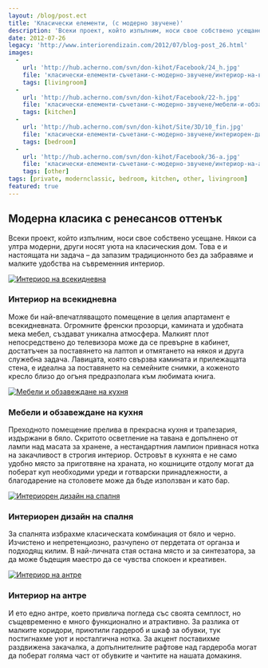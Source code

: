 ```yaml
---
layout: /blog/post.ect
title: 'Класически елементи, (с модерно звучене)'
description: 'Всеки проект, който изпълним, носи свое собствено усещане. Някои са ултра модерни, други носят уюта на класическия дом. Това е и настоящата ни задача – да запазим традиционното без да забравяме и малките удобства на съвременния интериор.'
date: 2012-07-26
legacy: 'http://www.interiorendizain.com/2012/07/blog-post_26.html'
images:
  -
    url: 'http://hub.acherno.com/svn/don-kihot/Facebook/24_h.jpg'
    file: 'класически-елементи-съчетани-с-модерно-звучене/интериор-на-всекидневна.jpg'
    tags: [livingroom]
  -
    url: 'http://hub.acherno.com/svn/don-kihot/Facebook/22-h.jpg'
    file: 'класически-елементи-съчетани-с-модерно-звучене/мебели-и-обзавеждане-на-кухня.jpg'
    tags: [kitchen]
  -
    url: 'http://hub.acherno.com/svn/don-kihot/Site/3D/10_fin.jpg'
    file: 'класически-елементи-съчетани-с-модерно-звучене/интериорен-дизайн-на-спалня.jpg'
    tags: [bedroom]
  -
    url: 'http://hub.acherno.com/svn/don-kihot/Facebook/36-a.jpg'
    file: 'класически-елементи-съчетани-с-модерно-звучене/интериор-на-антре.jpg'
    tags: [other]
tags: [private, modernclassic, bedroom, kitchen, other, livingroom]
featured: true
---
```

## **Модерна класика** с ренесансов оттенък
Всеки проект, който изпълним, носи свое собствено усещане. Някои са ултра модерни, други носят уюта на класическия дом. Това е и настоящата ни задача – да запазим традиционното без да забравяме и малките удобства на съвременния интериор.

[![Интериор на всекидневна](класически-елементи-съчетани-с-модерно-звучене/интериор-на-всекидневна.jpg)](http://acherno.bg/интериорен-дизайн/апартамент/дон-кихот/обзавеждане.html)
### Интериор на **всекидневна**

Може би най-впечатляващото помещение в целия апартамент е всекидневната. Огромните френски прозорци, камината и удобната мека мебел, създават уникална атмосфера. Малкият плот непосредствено до телевизора може да се превърне в кабинет, достатъчен за поставянето на лаптоп и отмятането на някоя и друга служебна задача. Лавицата, която свързва камината и прилежащата стена, е идеална за поставянето на семейните снимки, а коженото кресло близо до огъня предразполага към любимата книга.

[![Мебели и обзавеждане на кухня](класически-елементи-съчетани-с-модерно-звучене/мебели-и-обзавеждане-на-кухня.jpg)](http://acherno.bg/интериорен-дизайн/апартамент/дон-кихот/обзавеждане.html)
### Мебели и обзавеждане на **кухня**

Преходното помещение прелива в прекрасна кухня и трапезария, издържани в бяло. Скритото осветление на тавана е допълнено от лампи над масата за хранене, а нестандартния лампион привнася нотка на закачливост в строгия интериор. Островът в кухнята е не само удобно място за приготвяне на храната, но кошниците отдолу могат да поберат куп необходими уреди и  готварски принадлежности, а благодарение на столовете може да бъде използван и като бар.

[![Интериорен дизайн на спалня](класически-елементи-съчетани-с-модерно-звучене/интериорен-дизайн-на-спалня.jpg)](http://acherno.bg/интериорен-дизайн/апартамент/дон-кихот/обзавеждане.html)
### Интериорен дизайн на **спалня**

За спалнята избрахме класическата комбинация от бяло и черно. Изчистено и непретенциозно, разчупено от пердетата от органза и подходящ килим. В най-личната стая остана място и за синтезатора, за да може бъдещия маестро да се чувства спокоен и креативен.

[![Интериор на антре](класически-елементи-съчетани-с-модерно-звучене/интериор-на-антре.jpg)](http://acherno.bg/интериорен-дизайн/апартамент/дон-кихот/обзавеждане.html)
### Интериор на **антре**

И ето едно антре, което привлича погледа със своята семплост, но същевременно е много функционално и атрактивно. За разлика от малките коридори, приютили гардероб и шкаф за обувки, тук постигнахме уют и носталгична нотка. За акцент поставихме раздвижена закачалка, а допълнителните рафтове над гардероба могат да поберат голяма част от обувките и  чантите на нашата домакиня.